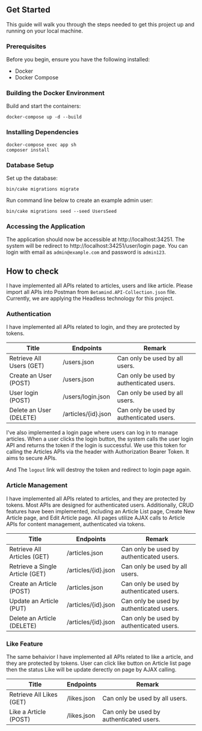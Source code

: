 ## Get Started

This guide will walk you through the steps needed to get this project up and running on your local machine.

### Prerequisites

Before you begin, ensure you have the following installed:

- Docker
- Docker Compose

### Building the Docker Environment

Build and start the containers:

```
docker-compose up -d --build
```

### Installing Dependencies

```
docker-compose exec app sh
composer install
```

### Database Setup

Set up the database:

```
bin/cake migrations migrate
```

Run command line below to create an example admin user:

```
bin/cake migrations seed --seed UsersSeed
```

### Accessing the Application

The application should now be accessible at http://localhost:34251. The system will be redirect to http://localhost:34251/user/login page. You can login with email as `admin@example.com` and password is `admin123`.

## How to check

I have implemented all APIs related to articles, users and like article. Please import all APIs into Postman from `Betamind.API-Collection.json` file. Currently, we are applying the Headless technology for this project.

### Authentication

I have implemented all APIs related to login, and they are protected by tokens.

| Title                          | Endpoints            | Remark                                                    |
| ------------------------------ | -------------------- | ----------------------------------------------------------|
| Retrieve All Users (GET)       | /users.json          | Can only be used by all users.                            |
| Create an User (POST)          | /users.json          | Can only be used by authenticated users.                  |
| User login (POST)              | /users/login.json    | Can only be used by all users.                            |
| Delete an User (DELETE)        | /articles/{id}.json  | Can only be used by authenticated users.                  |

I've also implemented a login page where users can log in to manage articles. When a user clicks the login button, the system calls the user login API and returns the token if the login is successful. We use this token for calling the Articles APIs via the header with Authorization Bearer Token. It aims to secure APIs.

And The `logout` link will destroy the token and redirect to login page again.

### Article Management

I have implemented all APIs related to articles, and they are protected by tokens. Most APIs are designed for authenticated users. Additionally, CRUD features have been implemented, including an Article List page, Create New Article page, and Edit Article page. All pages utilize AJAX calls to Article APIs for content management, authenticated via tokens.

| Title                          | Endpoints            | Remark                                                    |
| ------------------------------ | -------------------- | ----------------------------------------------------------|
| Retrieve All Articles (GET)    | /articles.json       | Can only be used by authenticated users.                            |
| Retrieve a Single Article (GET)| /articles/{id}.json  | Can only be used by all users.                            |
| Create an Article (POST)       | /articles.json       | Can only be used by authenticated users.                  |
| Update an Article (PUT)        | /articles/{id}.json  | Can only be used by authenticated users.   |
| Delete an Article (DELETE)     | /articles/{id}.json  | Can only be used by authenticated users.   |

### Like Feature

The same behaivior I have implemented all APIs related to like a article, and they are protected by tokens. User can click like button on Article list page then the status Like will be update derectly on page by AJAX calling.

| Title                          | Endpoints            | Remark                                                    |
| ------------------------------ | -------------------- | ----------------------------------------------------------|
| Retrieve All Likes (GET)       | /likes.json          | Can only be used by all users.                            |
| Like a Article (POST)          | /likes.json          | Can only be used by authenticated users.                  |